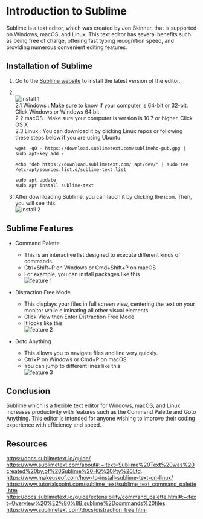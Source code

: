 # Introduction to Sublime

Sublime is a text editor, which was created by Jon Skinner, that is supported on Windows, macOS, and Linux. This text editor has several benefits such as being free of charge, offering fast typing recognition speed, and providing numerous convenient editing features.

## Installation of Sublime 
1. Go to the [Sublime website](https://www.sublimetext.com/3) to install the latest version of the editor. 


2. <br/>![install 1](https://github.com/learning-software-engineering/learning-software-engineering.github.io/assets/113051612/e7c84d4c-7d33-4afd-97d7-aead390a2994)<br/>
2.1 Windows : Make sure to know if your computer is 64-bit or 32-bit. Click Windows or Windows 64 bit<br/>
2.2 macOS : Make sure your computer is version is 10.7 or higher. Click OS X <br/>
2.3 Linux : You can download it by clicking Linux repos or following these steps below if you are using Ubuntu. <br/>
    ```
    wget -qO - https://download.sublimetext.com/sublimehq-pub.gpg | sudo apt-key add -
    ```
    ```
    echo "deb https://download.sublimetext.com/ apt/dev/" | sudo tee /etc/apt/sources.list.d/sublime-text.list

    ```
    ```
    sudo apt update
    sudo apt install sublime-text
    ```

3. After downloading Sublime, you can lauch it by clicking the icon. Then, you will see this. <br/>
![install 2](https://github.com/learning-software-engineering/learning-software-engineering.github.io/assets/113051612/30c78bfc-73f4-474a-a310-d0971ff7fefb)




## Sublime Features


* Command Palette
    * This is an interactive list designed to execute different kinds of commands.
    * Ctrl+Shift+P on Windows or Cmd+Shift+P on macOS
    * For example, you can install packages like this <br/>
    ![feature 1](https://github.com/learning-software-engineering/learning-software-engineering.github.io/assets/113051612/8021cad1-b930-4459-b768-164cd3da0eb3)

* Distraction Free Mode
    * This displays your files in full screen view, centering the text on your monitor while eliminating all other visual elements.
    * Click View then Enter Distraction Free Mode
    * It looks like this <br/>![feature 2](https://github.com/learning-software-engineering/learning-software-engineering.github.io/assets/113051612/54006218-7ae8-4686-9386-debc16b7e784)


* Goto Anything
    * This allows you to navigate files and line very quickly.
    * Ctrl+P on Windows or Cmd+P on macOS
    * You can jump to different lines like this <br/>
    ![feature 3](https://github.com/learning-software-engineering/learning-software-engineering.github.io/assets/113051612/2d4df739-dad4-4326-9c52-932369d263f4)



## Conclusion

Sublime which is a flexible text editor for Windows, macOS, and Linux increases productivity with features such as the Command Palette and Goto Anything. This editor is intended for anyone wishing to improve their coding experience with efficiency and speed.


## Resources

https://docs.sublimetext.io/guide/
https://www.sublimetext.com/about#:~:text=Sublime%20Text%20was%20created%20by,of%20Sublime%20HQ%20Pty%20Ltd.
https://www.makeuseof.com/how-to-install-sublime-text-on-linux/
https://www.tutorialspoint.com/sublime_text/sublime_text_command_palette.htm
https://docs.sublimetext.io/guide/extensibility/command_palette.html#:~:text=Overview%20%E2%80%8B,sublime%2Dcommands%20files.
https://www.sublimetext.com/docs/distraction_free.html

